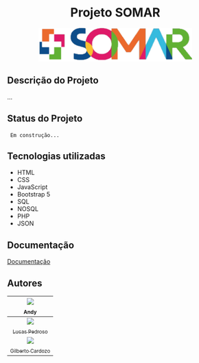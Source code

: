 <h1 align="center"> Projeto SOMAR </h1>
<p align="center">
<img src="public/img/logo.png">
</p>

## Descrição do Projeto
...

## Status do Projeto
     Em construção...  
## Tecnologias utilizadas
* HTML
* CSS
* JavaScript
* Bootstrap 5
* SQL
* NOSQL
* PHP
* JSON
## Documentação

[Documentação](https://xn--link-da-documentao-itb3f/)

## Autores
| [<img src="https://upload.wikimedia.org/wikipedia/commons/thumb/5/58/Dostoevskij_1872.jpg/800px-Dostoevskij_1872.jpg" width=115><br><sub>Andy</sub>](https://github.com/anderson-santos-dev) |
| :---: |
| [<img src="https://upload.wikimedia.org/wikipedia/commons/thumb/5/58/Dostoevskij_1872.jpg/800px-Dostoevskij_1872.jpg" width=115><br><sub>Lucas Pedroso</sub>](https://github.com/1lucaspedroso) |
| [<img src="[https://upload.wikimedia.org/wikipedia/commons/thumb/5/58/Dostoevskij_1872.jpg/800px-Dostoevskij_1872.jpg](https://avatars.githubusercontent.com/u/84260409?v=4)" width=115><br><sub>Gilberto Cardozo</sub>](https://github.com/jvniorgc) |

